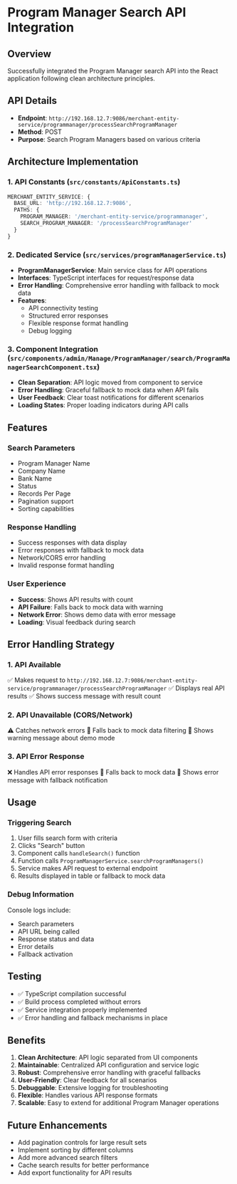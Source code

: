# Program Manager Search API Integration

## Overview
Successfully integrated the Program Manager search API into the React application following clean architecture principles.

## API Details
- **Endpoint**: `http://192.168.12.7:9086/merchant-entity-service/programmanager/processSearchProgramManager`
- **Method**: POST
- **Purpose**: Search Program Managers based on various criteria

## Architecture Implementation

### 1. API Constants (`src/constants/ApiConstants.ts`)
```typescript
MERCHANT_ENTITY_SERVICE: {
  BASE_URL: 'http://192.168.12.7:9086',
  PATHS: {
    PROGRAM_MANAGER: '/merchant-entity-service/programmanager',
    SEARCH_PROGRAM_MANAGER: '/processSearchProgramManager'
  }
}
```

### 2. Dedicated Service (`src/services/programManagerService.ts`)
- **ProgramManagerService**: Main service class for API operations
- **Interfaces**: TypeScript interfaces for request/response data
- **Error Handling**: Comprehensive error handling with fallback to mock data
- **Features**:
  - API connectivity testing
  - Structured error responses
  - Flexible response format handling
  - Debug logging

### 3. Component Integration (`src/components/admin/Manage/ProgramManager/search/ProgramManagerSearchComponent.tsx`)
- **Clean Separation**: API logic moved from component to service
- **Error Handling**: Graceful fallback to mock data when API fails
- **User Feedback**: Clear toast notifications for different scenarios
- **Loading States**: Proper loading indicators during API calls

## Features

### Search Parameters
- Program Manager Name
- Company Name
- Bank Name
- Status
- Records Per Page
- Pagination support
- Sorting capabilities

### Response Handling
- Success responses with data display
- Error responses with fallback to mock data
- Network/CORS error handling
- Invalid response format handling

### User Experience
- **Success**: Shows API results with count
- **API Failure**: Falls back to mock data with warning
- **Network Error**: Shows demo data with error message
- **Loading**: Visual feedback during search

## Error Handling Strategy

### 1. API Available
✅ Makes request to `http://192.168.12.7:9086/merchant-entity-service/programmanager/processSearchProgramManager`
✅ Displays real API results
✅ Shows success message with result count

### 2. API Unavailable (CORS/Network)
⚠️ Catches network errors
🔄 Falls back to mock data filtering
📝 Shows warning message about demo mode

### 3. API Error Response
❌ Handles API error responses
🔄 Falls back to mock data
📝 Shows error message with fallback notification

## Usage

### Triggering Search
1. User fills search form with criteria
2. Clicks "Search" button
3. Component calls `handleSearch()` function
4. Function calls `ProgramManagerService.searchProgramManagers()`
5. Service makes API request to external endpoint
6. Results displayed in table or fallback to mock data

### Debug Information
Console logs include:
- Search parameters
- API URL being called
- Response status and data
- Error details
- Fallback activation

## Testing
- ✅ TypeScript compilation successful
- ✅ Build process completed without errors
- ✅ Service integration properly implemented
- ✅ Error handling and fallback mechanisms in place

## Benefits
1. **Clean Architecture**: API logic separated from UI components
2. **Maintainable**: Centralized API configuration and service logic
3. **Robust**: Comprehensive error handling with graceful fallbacks
4. **User-Friendly**: Clear feedback for all scenarios
5. **Debuggable**: Extensive logging for troubleshooting
6. **Flexible**: Handles various API response formats
7. **Scalable**: Easy to extend for additional Program Manager operations

## Future Enhancements
- Add pagination controls for large result sets
- Implement sorting by different columns
- Add more advanced search filters
- Cache search results for better performance
- Add export functionality for API results
